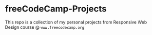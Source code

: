 # freeCodeCamp-Projects

This repo is a collection of my personal projects from Responsive Web Design course @ `www.freecodecamp.org` 
